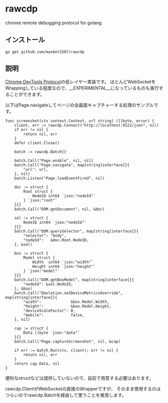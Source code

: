 # rawcdp
chrome remote debugging protocol for golang

## インストール

```
go get github.com/maxbet1507/rawcdp
```

## 説明

[Chrome DevTools Protocol](https://chromedevtools.github.io/devtools-protocol/)の低レイヤー実装です。
ほとんどWebSocketをWrappingしている程度なので、__EXPERIMENTAL__になっているものも実行することができます。

以下はPage.navigateしてページの全画面キャプチャーする処理のサンプルです。

```golang
func screenshot(ctx context.Context, url string) ([]byte, error) {
	client, err := rawcdp.Connect("http://localhost:9222/json", nil)
	if err != nil {
		return nil, err
	}
	defer client.Close()

	batch := rawcdp.Batch{}

	batch.Call("Page.enable", nil, nil)
	batch.Call("Page.navigate", map[string]interface{}{
		"url": url,
	}, nil)
	batch.Listen("Page.loadEventFired", nil)

	doc := struct {
		Root struct {
			NodeID int64 `json:"nodeId"`
		} `json:"root"`
	}{}
	batch.Call("DOM.getDocument", nil, &doc)

	sel := struct {
		NodeID int64 `json:"nodeId"`
	}{}
	batch.Call("DOM.querySelector", map[string]interface{}{
		"selector": "body",
		"nodeId":   &doc.Root.NodeID,
	}, &sel)

	box := struct {
		Model struct {
			Width  int64 `json:"width"`
			Height int64 `json:"height"`
		} `json:"model"`
	}{}
	batch.Call("DOM.getBoxModel", map[string]interface{}{
		"nodeId": &sel.NodeID,
	}, &box)
	batch.Call("Emulation.setDeviceMetricsOverride", map[string]interface{}{
		"width":             &box.Model.Width,
		"height":            &box.Model.Height,
		"deviceScaleFactor": 0,
		"mobile":            false,
	}, nil)

	cap := struct {
		Data []byte `json:"data"`
	}{}
	batch.Call("Page.captureScreenshot", nil, &cap)

	if err := batch.Run(ctx, client); err != nil {
		return nil, err
	}
	return cap.Data, nil
}
```

便利なstructなどは提供していないので、自前で用意する必要はあります。

rawcdp.ClientがWebSocketの直接のWrapperですが、
そのまま使用するのはつらいのでrawcdp.Batchを経由して使うことを推奨します。

